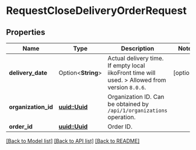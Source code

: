 # RequestCloseDeliveryOrderRequest

## Properties

Name | Type | Description | Notes
------------ | ------------- | ------------- | -------------
**delivery_date** | Option<**String**> | Actual delivery time. If empty local iikoFront time will used.   > Allowed from version `8.0.6`. | [optional]
**organization_id** | [**uuid::Uuid**](uuid::Uuid.md) | Organization ID.                Can be obtained by `/api/1/organizations` operation. | 
**order_id** | [**uuid::Uuid**](uuid::Uuid.md) | Order ID. | 

[[Back to Model list]](../README.md#documentation-for-models) [[Back to API list]](../README.md#documentation-for-api-endpoints) [[Back to README]](../README.md)


